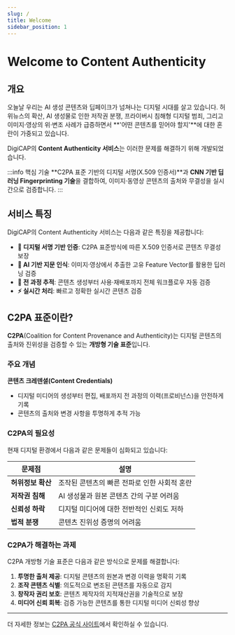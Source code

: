 ```yaml
---
slug: /
title: Welcome
sidebar_position: 1
---
```


# Welcome to Content Authenticity

## 개요

오늘날 우리는 AI 생성 콘텐츠와 딥페이크가 넘쳐나는 디지털 시대를 살고 있습니다. 허위뉴스의 확산, AI 생성물로 인한 저작권 분쟁, 프라이버시 침해형 디지털 범죄, 그리고 이미지·영상의 위·변조 사례가 급증하면서 **'어떤 콘텐츠를 믿어야 할지'**에 대한 혼란이 가중되고 있습니다.

DigiCAP의 **Content Authenticity 서비스**는 이러한 문제를 해결하기 위해 개발되었습니다.

:::info 핵심 기술
**C2PA 표준 기반의 디지털 서명(X.509 인증서)**과 **CNN 기반 딥러닝 Fingerprinting 기술**을 결합하여, 이미지·동영상 콘텐츠의 출처와 무결성을 실시간으로 검증합니다.
:::

## 서비스 특징

DigiCAP의 Content Authenticity 서비스는 다음과 같은 특징을 제공합니다:

- **🔐 디지털 서명 기반 인증**: C2PA 표준방식에 따른 X.509 인증서로 콘텐츠 무결성 보장
- **🧠 AI 기반 지문 인식**: 이미지·영상에서 추출한 고유 Feature Vector를 활용한 딥러닝 검증
- **🔄 전 과정 추적**: 콘텐츠 생성부터 사용·재배포까지 전체 워크플로우 자동 검증
- **⚡ 실시간 처리**: 빠르고 정확한 실시간 콘텐츠 검증

## C2PA 표준이란?

**C2PA**(Coalition for Content Provenance and Authenticity)는 디지털 콘텐츠의 출처와 진위성을 검증할 수 있는 **개방형 기술 표준**입니다.

### 주요 개념

**콘텐츠 크레덴셜(Content Credentials)**
- 디지털 미디어의 생성부터 편집, 배포까지 전 과정의 이력(프로비넌스)을 안전하게 기록
- 콘텐츠의 출처와 변경 사항을 투명하게 추적 가능

### C2PA의 필요성

현재 디지털 환경에서 다음과 같은 문제들이 심화되고 있습니다:

| 문제점 | 설명 |
|--------|------|
| **허위정보 확산** | 조작된 콘텐츠의 빠른 전파로 인한 사회적 혼란 |
| **저작권 침해** | AI 생성물과 원본 콘텐츠 간의 구분 어려움 |
| **신뢰성 하락** | 디지털 미디어에 대한 전반적인 신뢰도 저하 |
| **법적 분쟁** | 콘텐츠 진위성 증명의 어려움 |

### C2PA가 해결하는 과제

C2PA 개방형 기술 표준은 다음과 같은 방식으로 문제를 해결합니다:

1. **투명한 출처 제공**: 디지털 콘텐츠의 원본과 변경 이력을 명확히 기록
2. **조작 콘텐츠 식별**: 의도적으로 변조된 콘텐츠를 자동으로 감지
3. **창작자 권리 보호**: 콘텐츠 제작자의 지적재산권을 기술적으로 보장
4. **미디어 신뢰 회복**: 검증 가능한 콘텐츠를 통한 디지털 미디어 신뢰성 향상

---

더 자세한 정보는 [C2PA 공식 사이트](https://c2pa.org/)에서 확인하실 수 있습니다. 